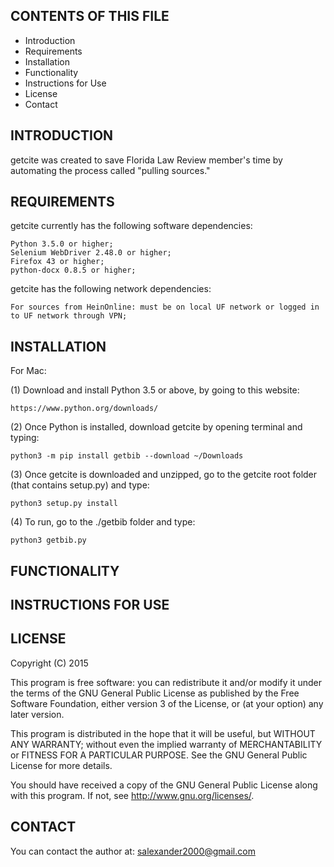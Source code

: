 CONTENTS OF THIS FILE
---------------------
   
 * Introduction
 * Requirements
 * Installation
 * Functionality
 * Instructions for Use
 * License
 * Contact

INTRODUCTION
------------

 getcite was created to save Florida Law Review member's time by automating
 the process called "pulling sources." 

REQUIREMENTS
------------

 getcite currently has the following software dependencies:

 	Python 3.5.0 or higher;
 	Selenium WebDriver 2.48.0 or higher;
	Firefox 43 or higher;
	python-docx 0.8.5 or higher;

 getcite has the following network dependencies:

	For sources from HeinOnline: must be on local UF network or logged in 
	to UF network through VPN;

INSTALLATION
------------

 For Mac:

 (1) Download and install Python 3.5 or above, by going to this website:
		
	https://www.python.org/downloads/

 (2) Once Python is installed, download getcite by opening terminal and 
	 typing: 
		
	python3 -m pip install getbib --download ~/Downloads

(3) Once getcite is downloaded and unzipped, go to the getcite root 
	folder (that contains setup.py) and type:

	python3 setup.py install

(4) To run, go to the ./getbib folder and type:

	python3 getbib.py


FUNCTIONALITY
-------------

 


INSTRUCTIONS FOR USE
--------------------

 


LICENSE
-------
   
 Copyright (C) 2015

 This program is free software: you can redistribute it and/or modify it under 
 the terms of the GNU General Public License as published by the Free Software 
 Foundation, either version 3 of the License, or (at your option) any later 
 version.

 This program is distributed in the hope that it will be useful, but WITHOUT 
 ANY WARRANTY; without even the implied warranty of MERCHANTABILITY or 
 FITNESS FOR A PARTICULAR PURPOSE.  See the GNU General Public License for 
 more details.

 You should have received a copy of the GNU General Public License along with 
 this program.  If not, see <http://www.gnu.org/licenses/>.

CONTACT
-------

 You can contact the author at: salexander2000@gmail.com
 
